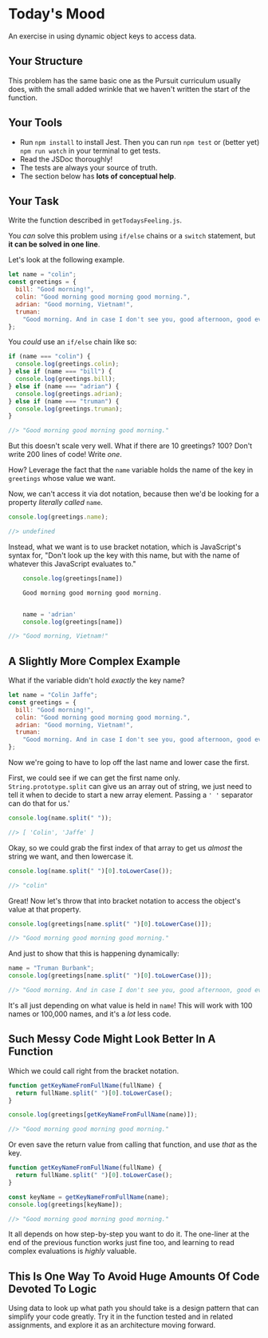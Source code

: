 # Today's Mood

An exercise in using dynamic object keys to access data.

## Your Structure

This problem has the same basic one as the Pursuit curriculum usually does, with the small added wrinkle that we haven't written the start of the function.

## Your Tools

- Run `npm install` to install Jest. Then you can run `npm test` or (better yet) `npm run watch` in your terminal to get tests.
- Read the JSDoc thoroughly!
- The tests are always your source of truth.
- The section below has **lots of conceptual help**.

## Your Task

Write the function described in `getTodaysFeeling.js`.

You _can_ solve this problem using `if/else` chains or a `switch` statement, but **it can be solved in one line**.

Let's look at the following example.

```js
let name = "colin";
const greetings = {
  bill: "Good morning!",
  colin: "Good morning good morning good morning.",
  adrian: "Good morning, Vietnam!",
  truman:
    "Good morning. And in case I don't see you, good afternoon, good evening, and good night.",
};
```

You _could_ use an `if/else` chain like so:

```js
if (name === "colin") {
  console.log(greetings.colin);
} else if (name === "bill") {
  console.log(greetings.bill);
} else if (name === "adrian") {
  console.log(greetings.adrian);
} else if (name === "truman") {
  console.log(greetings.truman);
}

//> "Good morning good morning good morning."
```

But this doesn't scale very well. What if there are 10 greetings? 100? Don't write 200 lines of code! Write _one_.

How? Leverage the fact that the `name` variable holds the name of the key in `greetings` whose value we want.

Now, we can't access it via dot notation, because then we'd be looking for a property _literally called_ `name`.

```js
console.log(greetings.name);

//> undefined
```

Instead, what we want is to use bracket notation, which is JavaScript's syntax for, "Don't look up the key with this name, but with the name of whatever this JavaScript evaluates to."

```js
    console.log(greetings[name])

    Good morning good morning good morning.


    name = 'adrian'
    console.log(greetings[name])

//> "Good morning, Vietnam!"
```

## A Slightly More Complex Example

What if the variable didn't hold _exactly_ the key name?

```js
let name = "Colin Jaffe";
const greetings = {
  bill: "Good morning!",
  colin: "Good morning good morning good morning.",
  adrian: "Good morning, Vietnam!",
  truman:
    "Good morning. And in case I don't see you, good afternoon, good evening, and good night.",
};
```

Now we're going to have to lop off the last name and lower case the first.

First, we could see if we can get the first name only. `String.prototype.split` can give us an array out of string, we just need to tell it when to decide to start a new array element. Passing a `' '` separator can do that for us.'

```js
console.log(name.split(" "));

//> [ 'Colin', 'Jaffe' ]
```

Okay, so we could grab the first index of that array to get us _almost_ the string we want, and then lowercase it.

```js
console.log(name.split(" ")[0].toLowerCase());

//> "colin"
```

Great! Now let's throw that into bracket notation to access the object's value at that property.

```js
console.log(greetings[name.split(" ")[0].toLowerCase()]);

//> "Good morning good morning good morning."
```

And just to show that this is happening dynamically:

```js
name = "Truman Burbank";
console.log(greetings[name.split(" ")[0].toLowerCase()]);

//> "Good morning. And in case I don't see you, good afternoon, good evening, and good night."
```

It's all just depending on what value is held in `name`! This will work with 100 names or 100,000 names, and it's a _lot_ less code.

## Such Messy Code Might Look Better In A Function

Which we could call right from the bracket notation.

```js
function getKeyNameFromFullName(fullName) {
  return fullName.split(" ")[0].toLowerCase();
}

console.log(greetings[getKeyNameFromFullName(name)]);

//> "Good morning good morning good morning."
```

Or even save the return value from calling that function, and use _that_ as the key.

```js
function getKeyNameFromFullName(fullName) {
  return fullName.split(" ")[0].toLowerCase();
}

const keyName = getKeyNameFromFullName(name);
console.log(greetings[keyName]);

//> "Good morning good morning good morning."
```

It all depends on how step-by-step you want to do it. The one-liner at the end of the previous function works just fine too, and learning to read complex evaluations is _highly_ valuable.

## This Is One Way To Avoid Huge Amounts Of Code Devoted To Logic

Using data to look up what path you should take is a design pattern that can simplify your code greatly. Try it in the function tested and in related assignments, and explore it as an architecture moving forward.

